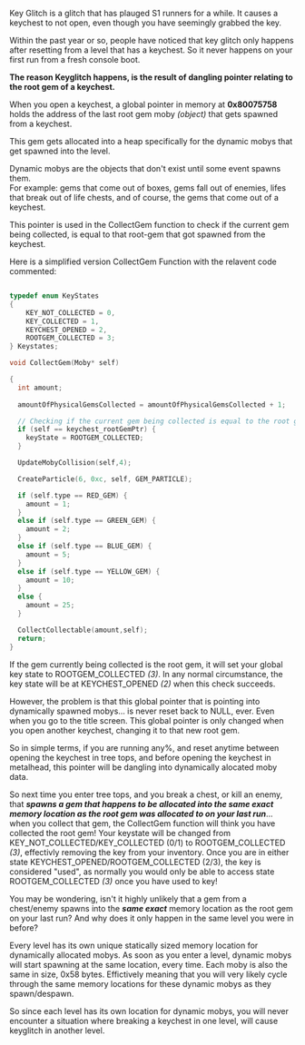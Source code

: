 Key Glitch is a glitch that has plauged S1 runners for a while. It causes a keychest to not open, even though you have seemingly grabbed the key.

Within the past year or so, people have noticed that key glitch only happens after resetting from a level that has a keychest. 
So it never happens on your first run from a fresh console boot.

**The reason Keyglitch happens, is the result of dangling pointer relating to the root gem of a keychest.**

When you open a keychest, a global pointer in memory at **0x80075758** holds the address of the last root gem moby *(object)* that gets spawned from a keychest. 

This gem gets allocated into a heap specifically for the dynamic mobys that get spawned into the level. 

Dynamic mobys are the objects that don't exist until some event spawns them.   
For example: gems that come out of boxes, gems fall out of enemies, lifes that break out of life chests, and of course, the gems that come out of a keychest. 

This pointer is used in the CollectGem function to check if the current gem being collected, is equal to that root-gem that got spawned from the keychest.

Here is a simplified version CollectGem Function with the relavent code commented:

```c

typedef enum KeyStates
{
    KEY_NOT_COLLECTED = 0,
    KEY_COLLECTED = 1,
    KEYCHEST_OPENED = 2,
    ROOTGEM_COLLECTED = 3;
} Keystates;

void CollectGem(Moby* self)

{
  int amount;
  
  amountOfPhysicalGemsCollected = amountOfPhysicalGemsCollected + 1;

  // Checking if the current gem being collected is equal to the root gem pointer.
  if (self == keychest_rootGemPtr) {
    keyState = ROOTGEM_COLLECTED;
  }

  UpdateMobyCollision(self,4);

  CreateParticle(6, 0xc, self, GEM_PARTICLE);

  if (self.type == RED_GEM) {
    amount = 1;
  }
  else if (self.type == GREEN_GEM) {
    amount = 2;
  }
  else if (self.type == BLUE_GEM) {
    amount = 5;
  }
  else if (self.type == YELLOW_GEM) {
    amount = 10;
  }
  else {
    amount = 25;
  }

  CollectCollectable(amount,self);
  return;
}
  ```

If the gem currently being collected is the root gem, it will set your global key state to ROOTGEM_COLLECTED *(3)*. In any normal circumstance, the key state will be at KEYCHEST_OPENED *(2)* when this check succeeds.

However, the problem is that this global pointer that is pointing into dynamically spawned mobys... is never reset back to NULL, ever. Even when you go to the title screen. This global pointer is only changed when you open another keychest, changing it to that new root gem.

So in simple terms, if you are running any%, and reset anytime between opening the keychest in tree tops, and before opening the keychest in metalhead, this pointer will be dangling into dynamically alocated moby data. 

So next time you enter tree tops, and you break a chest, or kill an enemy, that ***spawns a gem that happens to be allocated into the same exact memory location as the root gem was allocated to on your last run***... when you collect that gem, the CollectGem function will think you have collected the root gem! Your keystate will be changed from KEY_NOT_COLLECTED/KEY_COLLECTED (0/1) to ROOTGEM_COLLECTED *(3)*, effectivly removing the key from your inventory. Once you are in either state KEYCHEST_OPENED/ROOTGEM_COLLECTED (2/3), the key is considered "used", as normally you would only be able to access state ROOTGEM_COLLECTED *(3)* once you have used to key!

You may be wondering, isn't it highly unlikely that a gem from a chest/enemy spawns into the ***same exact*** memory location as the root gem on your last run? And why does it only happen in the same level you were in before?

Every level has its own unique statically sized memory location for dynamically allocated mobys. As soon as you enter a level, dynamic mobys will start spawning at the same location, every time. Each moby is also the same in size, 0x58 bytes. Effictively meaning that you will very likely cycle through the same memory locations for these dynamic mobys as they spawn/despawn. 

So since each level has its own location for dynamic mobys, you will never encounter a situation where breaking a keychest in one level, will cause keyglitch in another level.

